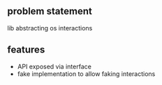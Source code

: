 ## problem statement

lib abstracting os interactions

## features

- API exposed via interface
- fake implementation to allow faking interactions
